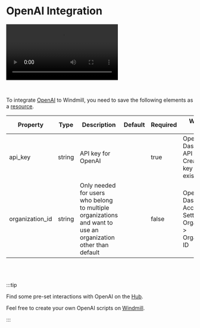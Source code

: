# OpenAI Integration

<video
    className="border-2 rounded-xl object-cover w-full h-full"
    autoPlay
    loop
    controls
    id="main-video"
    src="/videos/adding_openai_resource.mp4"
/>

<br/>

To integrate [OpenAI](https://openai.com/) to Windmill, you need to save the following elements as a [resource](../core_concepts/3_resources_and_types/index.md).

| Property       | Type    | Description                                                                                                   | Default | Required | Where to Find                                                                     |
|----------------|---------|---------------------------------------------------------------------------------------------------------------|---------|----------|-----------------------------------------------------------------------------------|
| api_key        | string  | API key for OpenAI                                                                                            |         | true     | OpenAI Dashboard > API Keys > Create new key or view existing keys               |
| organization_id| string  | Only needed for users who belong to multiple organizations and want to use an organization other than default |         | false    | OpenAI Dashboard > Account Settings > Organizations > Organization ID             |


<br/><br/>

:::tip

Find some pre-set interactions with OpenAI on the [Hub](https://hub.windmill.dev/integrations/openai).

Feel free to create your own OpenAI scripts on [Windmill](../getting_started/00_how_to_use_windmill/index.md).

:::